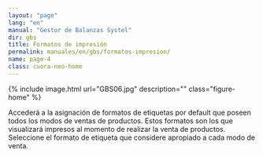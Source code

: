 ```yaml
---
layout: "page"
lang: "en"
manual: "Gestor de Balanzas Systel"
dir: gbs
title: Formatos de impresión
permalink: manuales/en/gbs/formatos-impresion/
name: page-4
class: cuora-neo-home
---
```


{% include image.html url="GBS06.jpg" description="" class="figure-home" %}

Accederá a la asignación de formatos de etiquetas por default que poseen todos los modos de ventas de productos. Estos formatos son los que visualizará impresos al momento de realizar la venta de productos.
Seleccione el formato de etiqueta que considere apropiado a cada modo de venta.